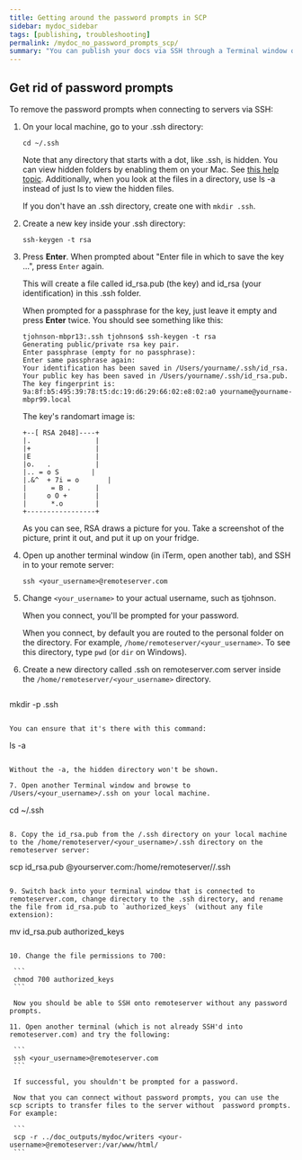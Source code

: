 ```yaml
---
title: Getting around the password prompts in SCP
sidebar: mydoc_sidebar
tags: [publishing, troubleshooting]
permalink: /mydoc_no_password_prompts_scp/
summary: "You can publish your docs via SSH through a Terminal window or more likely, via a shell script that you simply execute as part of the publishing process. However, you will be prompted for your password with each file transfer unless you configure passwordless SSH. The basic process for setting up password less SSH is to create a key on your own machine that you also transfer to the remote machine. When you use the SCP command, the remote machine checks that you have the authorized key and allows access without a password prompt."
---
```


## Get rid of password prompts


To remove the password prompts when connecting to servers via SSH:

1. On your local machine, go to your .ssh directory:

   ```
   cd ~/.ssh
   ```
   
   Note that any directory that starts with a dot, like .ssh, is hidden. You can view hidden folders by enabling them on your Mac. See [this help topic](http://ianlunn.co.uk/articles/quickly-showhide-hidden-files-mac-os-x-mavericks/). Additionally, when you look at the files in a directory, use ls -a instead of just ls to view the hidden files.
   
   If you don't have an .ssh directory, create one with `mkdir .ssh`. 
   
2. Create a new key inside your .ssh directory:
   
   ```
   ssh-keygen -t rsa
   ```
   
3. Press **Enter**. When prompted about "Enter file in which to save the key ...", press ```Enter``` again.
   
   This will create a file called id_rsa.pub (the key) and id_rsa (your identification) in this .ssh folder.

   When prompted for a passphrase for the key, just leave it empty and press **Enter** twice. You should see something like this:

   ```   
   tjohnson-mbpr13:.ssh tjohnson$ ssh-keygen -t rsa
   Generating public/private rsa key pair.
   Enter passphrase (empty for no passphrase):
   Enter same passphrase again:
   Your identification has been saved in /Users/yourname/.ssh/id_rsa.
   Your public key has been saved in /Users/yourname/.ssh/id_rsa.pub.
   The key fingerprint is:
   9a:8f:b5:495:39:78:t5:dc:19:d6:29:66:02:e8:02:a0 yourname@yourname-mbpr99.local
   ```

   The key's randomart image is:
   
   ```
   +--[ RSA 2048]----+
   |.                |
   |+                |
   |E                |
   |o.   .           |
   |.. = o S        |
   |.&^  + 7i = o       |
   |      = B .      |
   |     o O +       |
   |      *.o        |
   +-----------------+
   ```
   
   As you can see, RSA draws a picture for you. Take a screenshot of the picture, print it out, and put it up on your fridge.
   
4. Open up another terminal window (in iTerm, open another tab), and SSH in to your remote server:

   ```
   ssh <your_username>@remoteserver.com
   ```

5. Change `<your_username>` to your actual username, such as tjohnson.
   
   When you connect, you'll be prompted for your password. 
   
   When you connect, by default you are routed to the personal folder on the directory. For example, `/home/remoteserver/<your_username>`. To see this directory, type `pwd` (or `dir` on Windows).
   
6. Create a new directory called .ssh on remoteserver.com server inside the `/home/remoteserver/<your_username>` directory.
   
   ```
  mkdir -p .ssh
   ```
   
   You can ensure that it's there with this command:
   
   ```
   ls -a
   ```
   
   Without the -a, the hidden directory won't be shown.

7. Open another Terminal window and browse to /Users/<your_username>/.ssh on your local machine.
   
   ```
   cd ~/.ssh
   ```
   
8. Copy the id_rsa.pub from the /.ssh directory on your local machine to the /home/remoteserver/<your_username>/.ssh directory on the remoteserver server:
   
   ```
   scp id_rsa.pub <your-username>@yourserver.com:/home/remoteserver/<your-username>/.ssh
   ```
   
9. Switch back into your terminal window that is connected to remoteserver.com, change directory to the .ssh directory, and rename the file from id_rsa.pub to `authorized_keys` (without any file extension):
   
   ```
   mv id_rsa.pub authorized_keys
   ```
   
10. Change the file permissions to 700:
    
    ```
    chmod 700 authorized_keys
    ```
    
    Now you should be able to SSH onto remoteserver without any password prompts.
 
11. Open another terminal (which is not already SSH'd into remoteserver.com) and try the following:
   
    ```
    ssh <your_username>@remoteserver.com
    ```
    
    If successful, you shouldn't be prompted for a password.
    
    Now that you can connect without password prompts, you can use the scp scripts to transfer files to the server without  password prompts. For example:
    
    ```
    scp -r ../doc_outputs/mydoc/writers <your-username>@remoteserver:/var/www/html/
    ```